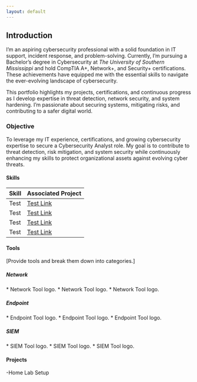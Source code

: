 ```yaml
---
layout: default
---
```


## Introduction

I’m an aspiring cybersecurity professional with a solid foundation in IT support, incident response, and problem-solving. Currently, I’m pursuing a Bachelor’s degree in Cybersecurity at <em>The University of Southern Mississippi</em> and hold CompTIA A+, Network+, and Security+ certifications. These achievements have equipped me with the essential skills to navigate the ever-evolving landscape of cybersecurity.

This portfolio highlights my projects, certifications, and continuous progress as I develop expertise in threat detection, network security, and system hardening. I’m passionate about securing systems, mitigating risks, and contributing to a safer digital world.

### Objective

To leverage my IT experience, certifications, and growing cybersecurity expertise to secure a Cybersecurity Analyst role. My goal is to contribute to threat detection, risk mitigation, and system security while continuously enhancing my skills to protect organizational assets against evolving cyber threats.

#### Skills

| Skill | Associated Project |
|:------------- |:------------------ |
| Test | <a href="https://google.com">Test Link</a> |
| Test | <a href="https://google.com">Test Link</a> |
| Test | <a href="https://google.com">Test Link</a> |
| Test | <a href="https://google.com">Test Link</a> |

#### Tools

[Provide tools and break them down into categories.]

##### Network

<div>
*   Network Tool logo.
*   Network Tool logo.
*   Network Tool logo.
</div>

##### Endpoint

<div>
*   Endpoint Tool logo.
*   Endpoint Tool logo.
*   Endpoint Tool logo.
</div>

##### SIEM

<div>
*   SIEM Tool logo.
*   SIEM Tool logo.
*   SIEM Tool logo.
</div>

#### Projects

-Home Lab Setup
